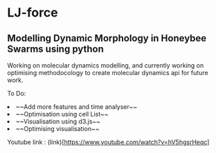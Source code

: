 # LJ-force

<h2> Modelling Dynamic Morphology in Honeybee Swarms using python </h2>

<p> Working on molecular dynamics modelling, and currently working on optimising methodocology to create molecular dynamics api for future work. </p>

To Do:
<li>~~Add more features and time analyser~~</li>
<li>~~Optimisation using cell List~~</li>
<li>~~Visualisation using d3.js~~</li>
<li>~~Optimising visualisation~~</li>


Youtube link : (link)[https://www.youtube.com/watch?v=hV5hgsrHeqc]

